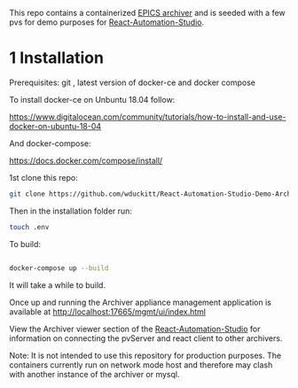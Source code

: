 This repo contains a containerized <a href="https://slacmshankar.github.io/epicsarchiver_docs/">EPICS archiver</a> and is seeded with a few pvs for demo purposes for <a href="https://github.com/wduckitt/React-Automation-Studio">React-Automation-Studio</a>.

# 1 Installation



Prerequisites: git , latest version of docker-ce and docker compose

To install docker-ce on Unbuntu 18.04 follow:

https://www.digitalocean.com/community/tutorials/how-to-install-and-use-docker-on-ubuntu-18-04

And docker-compose:

https://docs.docker.com/compose/install/


1st clone this repo:

```bash
git clone https://github.com/wduckitt/React-Automation-Studio-Demo-Archiver.git
```

Then in  the installation folder run:
```bash
touch .env
```
To build:
```bash

docker-compose up --build
```
It will take a while to build.

Once up and running the  Archiver appliance management application is available at <a href="http://localhost:17665/mgmt/ui/index.html">http://localhost:17665/mgmt/ui/index.html</a>

View the Archiver viewer section of the <a href="https://github.com/wduckitt/React-Automation-Studio">React-Automation-Studio</a> for information on connecting the pvServer and react client to other archivers.

Note: It is not intended to use this repository for production purposes. The containers currently run on network mode host and therefore may clash with another instance of the archiver or mysql.


